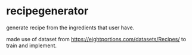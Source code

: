 # recipegenerator
generate recipe from the ingredients that user have.

made use of dataset from https://eightportions.com/datasets/Recipes/ to train and implement.

